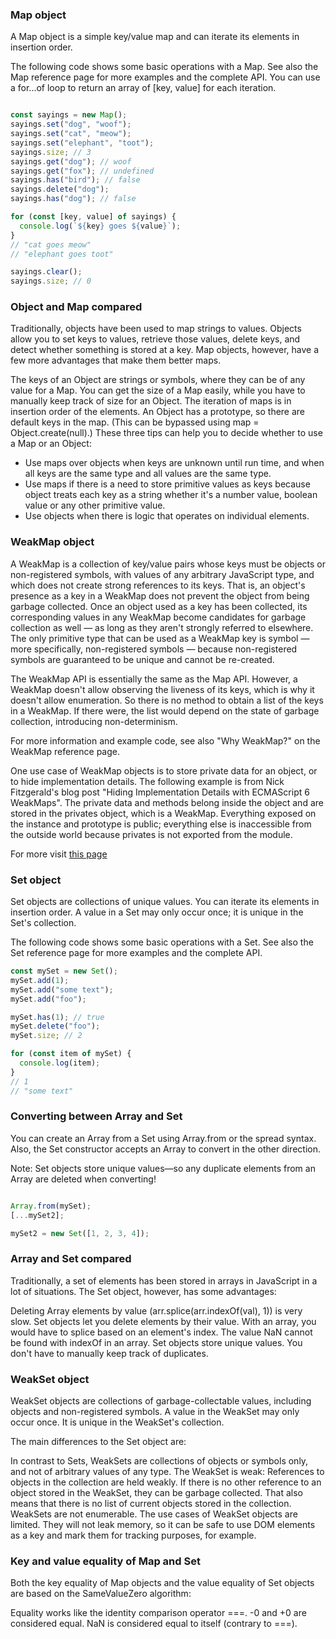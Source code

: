 ### Map object


A Map object is a simple key/value map and can iterate its elements in insertion order.

The following code shows some basic operations with a Map. See also the Map reference page for more examples and the complete API. You can use a for...of loop to return an array of [key, value] for each iteration.

```js

const sayings = new Map();
sayings.set("dog", "woof");
sayings.set("cat", "meow");
sayings.set("elephant", "toot");
sayings.size; // 3
sayings.get("dog"); // woof
sayings.get("fox"); // undefined
sayings.has("bird"); // false
sayings.delete("dog");
sayings.has("dog"); // false

for (const [key, value] of sayings) {
  console.log(`${key} goes ${value}`);
}
// "cat goes meow"
// "elephant goes toot"

sayings.clear();
sayings.size; // 0

```

### Object and Map compared
Traditionally, objects have been used to map strings to values. Objects allow you to set keys to values, retrieve those values, delete keys, and detect whether something is stored at a key. Map objects, however, have a few more advantages that make them better maps.

The keys of an Object are strings or symbols, where they can be of any value for a Map.
You can get the size of a Map easily, while you have to manually keep track of size for an Object.
The iteration of maps is in insertion order of the elements.
An Object has a prototype, so there are default keys in the map. (This can be bypassed using map = Object.create(null).)
These three tips can help you to decide whether to use a Map or an Object:

- Use maps over objects when keys are unknown until run time, and when all keys are the same type and all values are the same type. 
- Use maps if there is a need to store primitive values as keys because object treats each key as a string whether it's a number value, boolean value or any other primitive value.
- Use objects when there is logic that operates on individual elements.

### WeakMap object
A WeakMap is a collection of key/value pairs whose keys must be objects or non-registered symbols, with values of any arbitrary JavaScript type, and which does not create strong references to its keys. That is, an object's presence as a key in a WeakMap does not prevent the object from being garbage collected. Once an object used as a key has been collected, its corresponding values in any WeakMap become candidates for garbage collection as well — as long as they aren't strongly referred to elsewhere. The only primitive type that can be used as a WeakMap key is symbol — more specifically, non-registered symbols — because non-registered symbols are guaranteed to be unique and cannot be re-created.

The WeakMap API is essentially the same as the Map API. However, a WeakMap doesn't allow observing the liveness of its keys, which is why it doesn't allow enumeration. So there is no method to obtain a list of the keys in a WeakMap. If there were, the list would depend on the state of garbage collection, introducing non-determinism.

For more information and example code, see also "Why WeakMap?" on the WeakMap reference page.

One use case of WeakMap objects is to store private data for an object, or to hide implementation details. The following example is from Nick Fitzgerald's blog post "Hiding Implementation Details with ECMAScript 6 WeakMaps". The private data and methods belong inside the object and are stored in the privates object, which is a WeakMap. Everything exposed on the instance and prototype is public; everything else is inaccessible from the outside world because privates is not exported from the module.

For more visit [this page](https://fitzgeraldnick.com/2014/01/13/hiding-implementation-details-with-e6-weakmaps.html)  


### Set object
Set objects are collections of unique values. You can iterate its elements in insertion order. A value in a Set may only occur once; it is unique in the Set's collection.

The following code shows some basic operations with a Set. See also the Set reference page for more examples and the complete API.

```js
const mySet = new Set();
mySet.add(1);
mySet.add("some text");
mySet.add("foo");

mySet.has(1); // true
mySet.delete("foo");
mySet.size; // 2

for (const item of mySet) {
  console.log(item);
}
// 1
// "some text"

```

### Converting between Array and Set
You can create an Array from a Set using Array.from or the spread syntax. Also, the Set constructor accepts an Array to convert in the other direction.

Note: Set objects store unique values—so any duplicate elements from an Array are deleted when converting!

```js

Array.from(mySet);
[...mySet2];

mySet2 = new Set([1, 2, 3, 4]);

```
### Array and Set compared
Traditionally, a set of elements has been stored in arrays in JavaScript in a lot of situations. The Set object, however, has some advantages:

Deleting Array elements by value (arr.splice(arr.indexOf(val), 1)) is very slow.
Set objects let you delete elements by their value. With an array, you would have to splice based on an element's index.
The value NaN cannot be found with indexOf in an array.
Set objects store unique values. You don't have to manually keep track of duplicates.

### WeakSet object

WeakSet objects are collections of garbage-collectable values, including objects and non-registered symbols. A value in the WeakSet may only occur once. It is unique in the WeakSet's collection.

The main differences to the Set object are:

In contrast to Sets, WeakSets are collections of objects or symbols only, and not of arbitrary values of any type.
The WeakSet is weak: References to objects in the collection are held weakly. If there is no other reference to an object stored in the WeakSet, they can be garbage collected. That also means that there is no list of current objects stored in the collection.
WeakSets are not enumerable.
The use cases of WeakSet objects are limited. They will not leak memory, so it can be safe to use DOM elements as a key and mark them for tracking purposes, for example.

### Key and value equality of Map and Set

Both the key equality of Map objects and the value equality of Set objects are based on the SameValueZero algorithm:

Equality works like the identity comparison operator ===.
-0 and +0 are considered equal.
NaN is considered equal to itself (contrary to ===).



